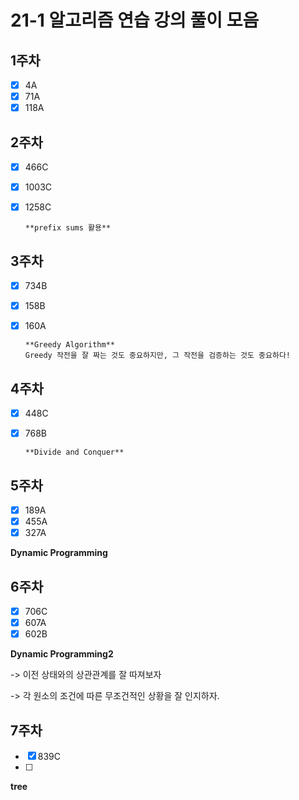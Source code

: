 # 21-1 알고리즘 연습 강의 풀이 모음

## 1주차

- [x] 4A
- [x] 71A
- [x] 118A

## 2주차

- [x] 466C
- [x] 1003C
- [x] 1258C

      **prefix sums 활용**

## 3주차

- [x] 734B
- [x] 158B
- [x] 160A

      **Greedy Algorithm**
      Greedy 작전을 잘 짜는 것도 중요하지만, 그 작전을 검증하는 것도 중요하다!

## 4주차

- [x] 448C
- [x] 768B

      **Divide and Conquer**

## 5주차

- [x] 189A
- [x] 455A
- [x] 327A

**Dynamic Programming**

## 6주차

- [x] 706C
- [x] 607A
- [x] 602B

**Dynamic Programming2**

-> 이전 상태와의 상관관계를 잘 따져보자

-> 각 원소의 조건에 따른 무조건적인 상황을 잘 인지하자.

## 7주차

- [x] 839C
- [ ]

**tree**
